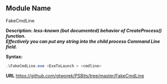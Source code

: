 ## Module Name
   FakeCmdLine

   **Description:**
   <b><i>less-known (but documented) behavior of CreateProcess() function.<br />
   Effectively you can put any string into the child process Command Line field.</i></b>

   **Syntax:**
```powershell   
.\FakeCmdLine.exe <ExeToLaunch > <cmdline>
```

   **URL**
   https://github.com/gtworek/PSBits/tree/master/FakeCmdLine